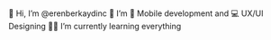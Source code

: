 👋 Hi, I’m @erenberkaydinc
🌟 I’m 📱 Mobile development and 💻 UX/UI Designing
🔑🔆 I’m currently learning everything
